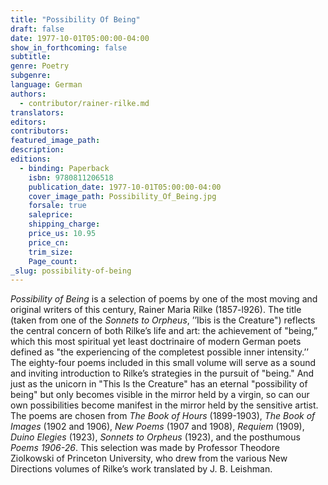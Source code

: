 ```yaml
---
title: "Possibility Of Being"
draft: false
date: 1977-10-01T05:00:00-04:00
show_in_forthcoming: false
subtitle:
genre: Poetry
subgenre:
language: German
authors:
  - contributor/rainer-rilke.md
translators:
editors:
contributors:
featured_image_path:
description:
editions:
  - binding: Paperback
    isbn: 9780811206518
    publication_date: 1977-10-01T05:00:00-04:00
    cover_image_path: Possibility_Of_Being.jpg
    forsale: true
    saleprice:
    shipping_charge:
    price_us: 10.95
    price_cn:
    trim_size:
    Page_count:
_slug: possibility-of-being
---
```


_Possibility of Being_ is a selection of poems by one of the most moving and original writers of this century, Rainer Maria Rilke (1857-l926). The title (taken from one of the _Sonnets to Orpheus_, ’’Ibis is the Creature") reflects the central concern of both Rilke’s life and art: the achievement of "being,” which this most spiritual yet least doctrinaire of modern German poets defined as "the experiencing of the completest possible inner intensity.’’ The eighty-four poems included in this small volume will serve as a sound and inviting introduction to Rilke’s strategies in the pursuit of "being." And just as the unicorn in "This Is the Creature" has an eternal "possibility of being" but only becomes visible in the mirror held by a virgin, so can our own possibilities become manifest in the mirror held by the sensitive artist. The poems are chosen from _The Book of Hours_ (1899-1903), _The Book of Images_ (1902 and 1906), _New Poems_ (1907 and 1908), _Requiem_ (1909), _Duino Elegies_ (1923), _Sonnets to Orpheus_ (1923), and the posthumous _Poems 1906-26_. This selection was made by Professor Theodore Ziolkowski of Princeton University, who drew from the various New Directions volumes of Rilke’s work translated by J. B. Leishman.

